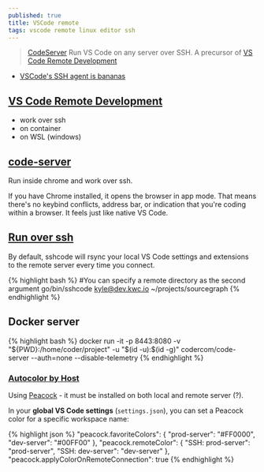 ```yaml
---
published: true
title: VSCode remote
tags: vscode remote linux editor ssh
---
```

>  [CodeServer](https://github.com/cdr/code-server) Run VS Code on any server over SSH. A precursor of [VS Code Remote Development](https://code.visualstudio.com/docs/remote/remote-overview)

- [VSCode's SSH agent is bananas](https://news.ycombinator.com/item?id=42979467)

## [VS Code Remote Development](https://code.visualstudio.com/docs/remote/remote-overview)
- work over ssh
- on container
- on WSL (windows)

## [code-server](https://github.com/cdr/code-server)
Run inside chrome and work over ssh.

If you have Chrome installed, it opens the browser in app mode. That means there's no keybind conflicts, address bar, or indication that you're coding within a browser. It feels just like native VS Code.

## [Run over ssh](https://github.com/cdr/sshcode)

By default, sshcode will rsync your local VS Code settings and extensions to the remote server every time you connect.

{% highlight bash %}
#You can specify a remote directory as the second argument
go/bin/sshcode kyle@dev.kwc.io ~/projects/sourcegraph
{% endhighlight %}

## Docker server

{% highlight bash %}
docker run -it -p 8443:8080 -v "${PWD}:/home/coder/project"  -u "$(id -u):$(id -g)" codercom/code-server --auth=none --disable-telemetry
{% endhighlight %}

### [Autocolor by Host](https://chatgpt.com/share/681c977c-d934-800d-9a5a-1dda473d08e2)

Using [Peacock](https://marketplace.visualstudio.com/items/?itemName=johnpapa.vscode-peacock) - it must be installed on both local and remote server (?).

In your **global VS Code settings** (`settings.json`), you can set a Peacock color for a specific workspace name:

{% highlight json %}
"peacock.favoriteColors": {
    "prod-server": "#FF0000",
    "dev-server": "#00FF00"
},
"peacock.remoteColor": {
    "SSH: prod-server": "prod-server",
    "SSH: dev-server": "dev-server"
},
"peacock.applyColorOnRemoteConnection": true
{% endhighlight %}
